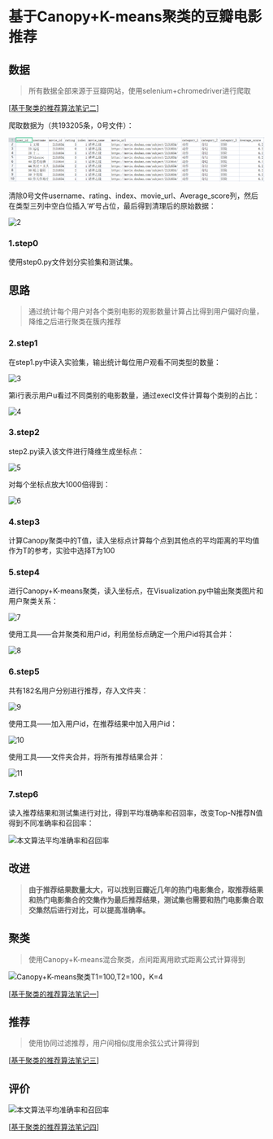 # 基于Canopy+K-means聚类的豆瓣电影推荐



## 数据

> 所有数据全部来源于豆瓣网站，使用selenium+chromedriver进行爬取

[[基于聚类的推荐算法笔记二](https://blog.csdn.net/jiaoooooo/article/details/119045527)]

爬取数据为（共193205条，0号文件）：

![1](https://github.com/JiaoZixun/Recommend_By_Canopy-K-means/raw/main/img/1.jpg)

清除0号文件username、rating、index、movie_url、Average_score列，然后在类型三列中空白位插入‘#’号占位，最后得到清理后的原始数据：

![2](D:\GitHub_混合聚类推荐算法\img\2.jpg)

### 1.step0

使用step0.py文件划分实验集和测试集。

## 思路

> 通过统计每个用户对各个类别电影的观影数量计算占比得到用户偏好向量，降维之后进行聚类在簇内推荐

### 2.step1

在step1.py中读入实验集，输出统计每位用户观看不同类型的数量：

![3](D:\GitHub_混合聚类推荐算法\img\3.jpg)

第i行表示用户u看过不同类别的电影数量，通过execl文件计算每个类别的占比：

![4](D:\GitHub_混合聚类推荐算法\img\4.jpg)

### 3.step2

step2.py读入该文件进行降维生成坐标点：

![5](D:\GitHub_混合聚类推荐算法\img\5.jpg)

对每个坐标点放大1000倍得到：

![6](D:\GitHub_混合聚类推荐算法\img\6.jpg)

### 4.step3

计算Canopy聚类中的T值，读入坐标点计算每个点到其他点的平均距离的平均值作为T的参考，实验中选择T为100

### 5.step4

进行Canopy+K-means聚类，读入坐标点，在Visualization.py中输出聚类图片和用户聚类关系：

![7](D:\GitHub_混合聚类推荐算法\img\7.jpg)

使用工具——合并聚类和用户id，利用坐标点确定一个用户id将其合并：

![8](D:\GitHub_混合聚类推荐算法\img\8.jpg)

### 6.step5

共有182名用户分别进行推荐，存入文件夹：

![9](D:\GitHub_混合聚类推荐算法\img\9.jpg)

使用工具——加入用户id，在推荐结果中加入用户id：

![10](D:\GitHub_混合聚类推荐算法\img\10.jpg)

使用工具——文件夹合并，将所有推荐结果合并：

![11](D:\GitHub_混合聚类推荐算法\img\11.jpg)

### 7.step6

读入推荐结果和测试集进行对比，得到平均准确率和召回率，改变Top-N推荐N值得到不同准确率和召回率：

![本文算法平均准确率和召回率](D:\GitHub_混合聚类推荐算法\img\本文算法平均准确率和召回率.jpg)



## 改进

> **由于推荐结果数量太大，可以找到豆瓣近几年的热门电影集合，取推荐结果和热门电影集合的交集作为最后推荐结果，测试集也需要和热门电影集合取交集然后进行对比，可以提高准确率。**

## 聚类

> 使用Canopy+K-means混合聚类，点间距离用欧式距离公式计算得到

![Canopy+K-means聚类T1=100,T2=100，K=4](D:\GitHub_混合聚类推荐算法\img\Canopy+K-means聚类T1=100,T2=100，K=4.png)

[[基于聚类的推荐算法笔记一](https://blog.csdn.net/jiaoooooo/article/details/119045349)]

## 推荐

> 使用协同过滤推荐，用户间相似度用余弦公式计算得到

[[基于聚类的推荐算法笔记三](https://blog.csdn.net/jiaoooooo/article/details/119573288)]

## 评价

![本文算法平均准确率和召回率](D:\GitHub_混合聚类推荐算法\img\本文算法平均准确率和召回率.jpg)

[[基于聚类的推荐算法笔记四](https://blog.csdn.net/jiaoooooo/article/details/119573497)]
